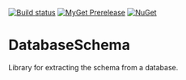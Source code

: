 [![Build status](https://ci.appveyor.com/api/projects/status/oir92a7cwtys3dty?svg=true)](https://ci.appveyor.com/project/mrstebo/databaseschema)
[![MyGet Prerelease](https://img.shields.io/myget/ekmsystems/v/DatabaseSchema.svg?label=MyGet_Prerelease)](https://www.myget.org/feed/ekmsystems/package/nuget/DatabaseSchema) [![NuGet](https://img.shields.io/nuget/v/DatabaseSchema.svg)](https://www.nuget.org/packages/DatabaseSchema/)

# DatabaseSchema
Library for extracting the schema from a database.

